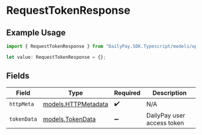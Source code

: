 # RequestTokenResponse

## Example Usage

```typescript
import { RequestTokenResponse } from "DailyPay.SDK.Typescript/models/operations";

let value: RequestTokenResponse = {};
```

## Fields

| Field                                               | Type                                                | Required                                            | Description                                         |
| --------------------------------------------------- | --------------------------------------------------- | --------------------------------------------------- | --------------------------------------------------- |
| `httpMeta`                                          | [models.HTTPMetadata](../../models/httpmetadata.md) | :heavy_check_mark:                                  | N/A                                                 |
| `tokenData`                                         | [models.TokenData](../../models/tokendata.md)       | :heavy_minus_sign:                                  | DailyPay user access token                          |